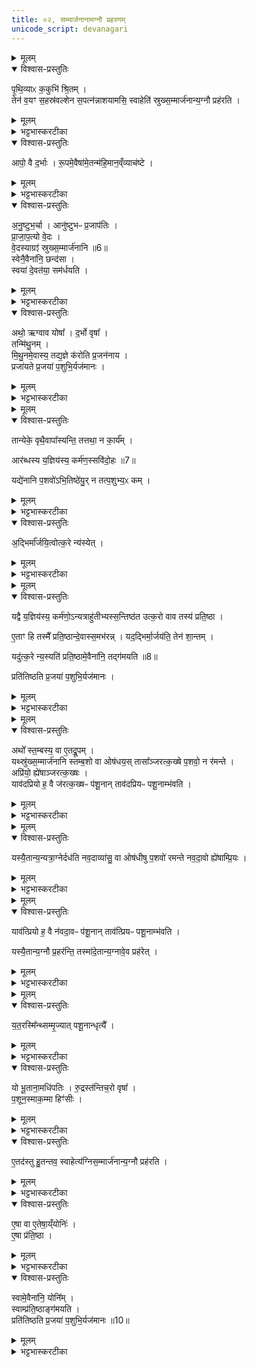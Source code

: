 ```yaml
---
title: ०२, सम्मार्जनानामग्नौ प्रहरणम् 
unicode_script: devanagari
---
```




<details><summary>मूलम्</summary>

पृ॒थि॒व्याᳵ क॒कुभि॑ श्रि॒तम् ।  
तेन॑ व॒यꣳ स॒हस्र॑वल्शेन ।
स॒पत्न॑न्नाशयामसि॒ स्वाहेति॑ स्रुख्स॒म्मार्ज॑नान्य॒ग्नौ प्रह॑रति ।
आपो॒ वै द॒र्भाः ।
रू॒पमे॒वैषा॑मे॒तन्म॑हि॒मान॒व्ँव्याच॑ष्टे ।
</details>

<details open><summary>विश्वास-प्रस्तुतिः</summary>

पृ॒थि॒व्याᳵ क॒कुभि॑ श्रि॒तम् ।  
तेन॑ व॒यꣳ स॒हस्र॑वल्शेन स॒पत्न॑न्नाशयामसि॒ स्वाहेति॑ स्रुख्स॒म्मार्ज॑नान्य॒ग्नौ प्रह॑रति ।
</details>

<details><summary>मूलम्</summary>

पृ॒थि॒व्याᳵ क॒कुभि॑ श्रि॒तम् ।  
तेन॑ व॒यꣳ स॒हस्र॑वल्शेन स॒पत्न॑न्नाशयामसि॒ स्वाहेति॑ स्रुख्स॒म्मार्ज॑नान्य॒ग्नौ प्रह॑रति ।
</details>

<details><summary>भट्टभास्करटीका</summary>

1स्रुकसंमार्जनान्यग्नौ प्रहरति - दिवश्शिल्पमित्यनुष्टुभा ॥ दिवः द्युलोकस्य शिल्पं कौशलं अवततं पृथिव्यामुदकभावेन अवतीर्णं दर्भभावेन परिणतं, तदिदं पृथिव्याः ककुभि प्रधानभूते अग्नौ श्रितं मया क्षिप्तमभूत्, तेन सहस्रवल्शेन बहुप्ररोहणेन वयं सपत्नं शत्रुं नाशयामसि नाशयामः । 'इदन्तो मसि' स्वाहेति प्रदानार्थः ।
</details>

<details open><summary>विश्वास-प्रस्तुतिः</summary>

आपो॒ वै द॒र्भाः ।
रू॒पमे॒वैषा॑मे॒तन्म॑हि॒मान॒व्ँव्याच॑ष्टे ।
</details>

<details><summary>मूलम्</summary>

आपो॒ वै द॒र्भाः ।
रू॒पमे॒वैषा॑मे॒तन्म॑हि॒मान॒व्ँव्याच॑ष्टे ।
</details>

<details><summary>भट्टभास्करटीका</summary>

आपो व दर्भा इति । अग्नौ प्रक्षिप्यमाणानां दर्भाणां दिवश्शिल्पभूतोदकहेतुत्वात् मन्त्रे ताच्छब्द्यमिति दर्शयति - एषां दर्भाणां महिमानं दिवश्शिल्पत्वलक्षणं एतत् मन्त्रलक्षणं रूपमेव व्याचष्टेनास्माभिर्व्याख्येयम् ॥
</details>

<details open><summary>विश्वास-प्रस्तुतिः</summary>

अ॒नु॒ष्टुभ॒र्चा ।
आनु॑ष्टुभᳶ प्र॒जाप॑तिः ।  
प्रा॒जा॒प॒त्यो वे॒दः ।  
वे॒दस्याग्रꣵ॑ स्रुख्स॒म्मार्ज॑नानि ॥6॥   
स्वेनै॒वैना॑नि॒ छन्द॑सा ।  
स्वया॑ दे॒वत॑या॒ सम॑र्धयति ।  
</details>

<details><summary>मूलम्</summary>

अ॒नु॒ष्टुभ॒र्चा ।
आनु॑ष्टुभᳶ प्र॒जाप॑तिः ।  
प्रा॒जा॒प॒त्यो वे॒दः ।  
वे॒दस्याग्रꣵ॑ स्रुख्स॒म्मार्ज॑नानि ॥6॥   
स्वेनै॒वैना॑नि॒ छन्द॑सा ।  
स्वया॑ दे॒वत॑या॒ सम॑र्धयति ।  
</details>

<details><summary>भट्टभास्करटीका</summary>

2अनुष्टुभेति ॥ 'दिवश्शिल्पम्' इत्यस्यानुष्टुप्त्वस्य स्तुतिः ।
</details>

<details open><summary>विश्वास-प्रस्तुतिः</summary>

अथो॒ ऋग्वाव योषा᳚ ।
द॒र्भो वृषा᳚ ।  
तन्मि॑थु॒नम् ।  
मि॒थु॒नमे॒वास्य॒ तद्य॒ज्ञे क॑रोति प्र॒जन॑नाय ।  
प्रजा॑यते प्र॒जया॑ प॒शुभि॒र्यज॑मानः ।  
</details>

<details><summary>मूलम्</summary>

अथो॒ ऋग्वाव योषा᳚ ।
द॒र्भो वृषा᳚ ।  
तन्मि॑थु॒नम् ।  
मि॒थु॒नमे॒वास्य॒ तद्य॒ज्ञे क॑रोति प्र॒जन॑नाय ।  
प्रजा॑यते प्र॒जया॑ प॒शुभि॒र्यज॑मानः ।  
</details>

<details><summary>भट्टभास्करटीका</summary>

अथो इत्यादिना अस्या ऋक्त्वस्य स्तुतिः ॥
</details>


<details><summary>मूलम्</summary>

तान्येके॒ वृथै॒वापा᳚स्यन्ति ।
तत्तथा॒ न का॒र्य᳚म् ।  

आर॑ब्धस्य य॒ज्ञिय॑स्य॒ कर्म॑ण॒स्सवि॑दो॒हः ॥7॥  

यद्ये॑नानि प॒शवो॑ऽभि॒तिष्ठे॑युः ।
न तत्प॒शुभ्य॒ᳵ कम् ।
</details>

<details open><summary>विश्वास-प्रस्तुतिः</summary>

तान्येके॒ वृथै॒वापा᳚स्यन्ति॒ तत्तथा॒ न का॒र्य᳚म् ।  

आर॑ब्धस्य य॒ज्ञिय॑स्य॒ कर्म॑ण॒स्सवि॑दो॒हः ॥7॥  

यद्ये॑नानि प॒शवो॑ऽभि॒तिष्ठे॑यु॒र् न तत्प॒शुभ्य॒ᳵ कम् ।
</details>

<details><summary>मूलम्</summary>

तान्येके॒ वृथै॒वापा᳚स्यन्ति॒ तत्तथा॒ न का॒र्य᳚म् ।  

आर॑ब्धस्य य॒ज्ञिय॑स्य॒ कर्म॑ण॒स्सवि॑दो॒हः ॥7॥  

यद्ये॑नानि प॒शवो॑ऽभि॒तिष्ठे॑यु॒र् न तत्प॒शुभ्य॒ᳵ कम् ।
</details>

<details><summary>भट्टभास्करटीका</summary>

3तान्येक इत्यादि ॥ वृथा निष्फलं यत्र क्वापित्यजन्ति केचित् तद्दषयित्वा उत्करे न्यासं विदधाति । विदोहः विरुद्धफलदोहः भूतलं दुग्धकल्पं भवेन् तत् सुखहेतुर्न भवति पशूनाम् ।
</details>

<details open><summary>विश्वास-प्रस्तुतिः</summary>

अ॒द्भिर्मा᳚र्जयि॒त्वोत्क॒रे न्य॑स्येत् ।
</details>

<details><summary>मूलम्</summary>

अ॒द्भिर्मा᳚र्जयि॒त्वोत्क॒रे न्य॑स्येत् ।
</details>

<details><summary>भट्टभास्करटीका</summary>

कथं तर्हि कर्तव्यमित्याह - अद्भिरिति ।
</details>


<details><summary>मूलम्</summary>

यद्वै य॒ज्ञिय॑स्य॒ कर्म॑णो॒ऽन्यत्राहु॑तीभ्यस्स॒न्तिष्ठ॑ते ।
उ॒त्क॒रो वाव तस्य॑ प्रति॒ष्ठा ।  
ए॒ताꣳ हि तस्मै᳚ प्रति॒ष्ठान्दे॒वास्स॒मभ॑रन्न् ।  

यद॒द्भिर्मा॒र्जय॑ति ।
तेन॑ शा॒न्तम् ।

यदु॑त्क॒रे न्य॒स्यति॑ ।
प्र॒ति॒ष्ठामे॒वैना॑नि॒ तद्ग॑मयति ॥8॥  

प्रति॑तिष्ठति प्र॒जया॑ प॒शुभि॒र्यज॑मान
</details>

<details open><summary>विश्वास-प्रस्तुतिः</summary>

यद्वै य॒ज्ञिय॑स्य॒ कर्म॑णो॒ऽन्यत्राहु॑तीभ्यस्स॒न्तिष्ठ॑त  उत्क॒रो वाव तस्य॑ प्रति॒ष्ठा ।  

ए॒ताꣳ हि तस्मै᳚ प्रति॒ष्ठान्दे॒वास्स॒मभ॑रन्न् ।
यद॒द्भिर्मा॒र्जय॑ति॒ तेन॑ शा॒न्तम् ।  

यदु॑त्क॒रे न्य॒स्यति॑ प्रति॒ष्ठामे॒वैना॑नि॒ तद्ग॑मयति ॥8॥

प्रति॑तिष्ठति प्र॒जया॑ प॒शुभि॒र्यज॑मानः ।
</details>

<details><summary>मूलम्</summary>

यद्वै य॒ज्ञिय॑स्य॒ कर्म॑णो॒ऽन्यत्राहु॑तीभ्यस्स॒न्तिष्ठ॑त  उत्क॒रो वाव तस्य॑ प्रति॒ष्ठा ।  

ए॒ताꣳ हि तस्मै᳚ प्रति॒ष्ठान्दे॒वास्स॒मभ॑रन्न् ।
यद॒द्भिर्मा॒र्जय॑ति॒ तेन॑ शा॒न्तम् ।  

यदु॑त्क॒रे न्य॒स्यति॑ प्रति॒ष्ठामे॒वैना॑नि॒ तद्ग॑मयति ॥8॥

प्रति॑तिष्ठति प्र॒जया॑ प॒शुभि॒र्यज॑मानः ।
</details>

<details><summary>भट्टभास्करटीका</summary>

हेतुमाह - यद्वा इति । अन्यत्राहुतीभ्यः होतव्यद्रव्याणि मुक्त्वा यत् सन्तिष्ठते कृतकार्यं भवति तस्योत्करः प्रतिष्ठा प्रतिष्ठात्वेन तस्य कल्पितत्वात्, अद्भिर्मार्जनात् शान्तं सुखहेतुः पशूनां, उत्करे न्यासात् प्रतिष्ठां गमयति, यजमानोऽपि प्रजया पशुभिश्च प्रतिष्ठितो भवति ॥
</details>


<details><summary>मूलम्</summary>

अथो᳚ स्त॒म्बस्य॒ वा ए॒तद्रू॒पम् ।  

यथ्स्रु॑ख्स॒म्मार्ज॑नानि ।
स्त॒म्ब॒शो वा ओष॑धयः ।   
तासा᳚ञ्जरत्क॒ख्षे प॒शवो॒ न र॑मन्ते ।
अप्रि॑यो॒ ह्ये॑षाञ्जरत्क॒ख्षः ।  

याव॑दप्रियो ह॒ वै ज॑रत्क॒ख्षᳶ प॑शू॒नाम् ।
ताव॑दप्रियᳶ पशू॒नाम्भ॑वति ।
</details>

<details open><summary>विश्वास-प्रस्तुतिः</summary>

अथो᳚ स्त॒म्बस्य॒ वा ए॒तद्रू॒पम् ।  
यथ्स्रु॑ख्स॒म्मार्ज॑नानि स्तम्ब॒शो वा ओष॑धय॒स् तासा᳚ञ्जरत्क॒ख्षे प॒शवो॒ न र॑मन्ते ।  
अप्रि॑यो॒ ह्ये॑षाञ्जरत्क॒ख्षः ।  
याव॑दप्रियो ह॒ वै ज॑रत्क॒ख्षᳶ प॑शू॒नान् ताव॑दप्रियᳶ पशू॒नाम्भ॑वति ।
</details>

<details><summary>मूलम्</summary>

अथो᳚ स्त॒म्बस्य॒ वा ए॒तद्रू॒पम् ।  
यथ्स्रु॑ख्स॒म्मार्ज॑नानि स्तम्ब॒शो वा ओष॑धय॒स् तासा᳚ञ्जरत्क॒ख्षे प॒शवो॒ न र॑मन्ते ।  
अप्रि॑यो॒ ह्ये॑षाञ्जरत्क॒ख्षः ।  
याव॑दप्रियो ह॒ वै ज॑रत्क॒ख्षᳶ प॑शू॒नान् ताव॑दप्रियᳶ पशू॒नाम्भ॑वति ।
</details>

<details><summary>भट्टभास्करटीका</summary>

4अथो स्तम्बस्येति ॥ स्तम्बः फलमञ्जरी स्रुक्संमार्जनानि नाम तस्य रूपं तद्वत् पशूनां वृद्धिः । ओषधयश्च स्तम्बशः स्तम्बेनस्तम्बेन पृथग्विधेन इत्थंभूता । वीप्सायां शस् । तासु च स्तम्बवतीषु पशवः रमन्ते, तासां तु यो जरत्कक्षः फलपल्लवशून्यं काष्ठमूलशेषं पुराणारण्यं तत्र पशवो न रमन्ते, अप्रियत्वात् अन्यत्रेति ।
</details>


<details><summary>मूलम्</summary>

यस्यै॒तान्य॒न्यत्रा॒ग्नेर्दध॑ति ।
न॒व॒दाव्या॑सु॒ वा ओष॑धीषु प॒शवो॑ रमन्ते ॥9॥  
न॒व॒दा॒वो ह्ये॑षाम्प्रि॒यः ।
</details>

<details open><summary>विश्वास-प्रस्तुतिः</summary>

यस्यै॒तान्य॒न्यत्रा॒ग्नेर्दध॑ति नव॒दाव्या॑सु॒ वा ओष॑धीषु प॒शवो॑ रमन्ते नव॒दा॒वो ह्ये॑षाम्प्रि॒यः ।
</details>

<details><summary>मूलम्</summary>

यस्यै॒तान्य॒न्यत्रा॒ग्नेर्दध॑ति नव॒दाव्या॑सु॒ वा ओष॑धीषु प॒शवो॑ रमन्ते नव॒दा॒वो ह्ये॑षाम्प्रि॒यः ।
</details>

<details><summary>भट्टभास्करटीका</summary>

अग्नेरन्यत्र जरत्कक्षवत् स्थापयन्ति यस्य स न कदाचिदपि पशूनां प्रियः स्यात् ।
ननु अग्नौ प्रहरणे अत्यन्तविनाशात् सुतरामप्रियत्वमित्याह - नवदाव्यास्विति ।
</details>


<details><summary>मूलम्</summary>

याव॑त्प्रियो ह॒ वै न॑वदा॒वᳶ प॑शू॒नाम् ।
ताव॑त्प्रियᳶ पशू॒नाम्भ॑वति ।  

यस्यै॒तान्य॒ग्नौ प्र॒हर॑न्ति ।  
तस्मा॑दे॒तान्य॒ग्नावे॒व प्रह॑रेत् ।
</details>

<details open><summary>विश्वास-प्रस्तुतिः</summary>

याव॑त्प्रियो ह॒ वै न॑वदा॒वᳶ प॑शू॒नान् ताव॑त्प्रियᳶ पशू॒नाम्भ॑वति ।   

यस्यै॒तान्य॒ग्नौ प्र॒हर॑न्ति॒ तस्मा॑दे॒तान्य॒ग्नावे॒व प्रह॑रेत् ।
</details>

<details><summary>मूलम्</summary>

याव॑त्प्रियो ह॒ वै न॑वदा॒वᳶ प॑शू॒नान् ताव॑त्प्रियᳶ पशू॒नाम्भ॑वति ।   

यस्यै॒तान्य॒ग्नौ प्र॒हर॑न्ति॒ तस्मा॑दे॒तान्य॒ग्नावे॒व प्रह॑रेत् ।
</details>

<details><summary>भट्टभास्करटीका</summary>

नवदावः सद्यः समुत्थितः वनवह्निः यत्र प्रदेशे तत्र तद्दग्धे वने प्ररूढा नवदाव्याः । 'भवे छन्दसि' इति यः, छान्दसमुत्तरपदप्रकृतिस्वरत्वम् । तासु ओषधीषु पशवो रमन्ते यस्मात् नवदाव एषां पशूनां प्रियः प्ररोहहेतुत्वात् तत्प्रवृत्तिमाशंसन्ते मेघस्येव चातकाः । तस्मादग्नौ प्रहरणं पशूनां प्रीत्यै भवति, प्ररोहहेतुत्वादग्नेः । मन्त्रलिङ्गं च 'तेन वयं सहस्रवल्शेन' इति ।
</details>


<details><summary>मूलम्</summary>

य॒त॒रस्मि᳚न्थ्सम्मृ॒ज्यात् ।
प॒शू॒नान्धृत्यै᳚ ।
</details>

<details open><summary>विश्वास-प्रस्तुतिः</summary>

य॒त॒रस्मि᳚न्थ्सम्मृ॒ज्यात् पशू॒नान्धृत्यै᳚ ।
</details>

<details><summary>मूलम्</summary>

य॒त॒रस्मि᳚न्थ्सम्मृ॒ज्यात् पशू॒नान्धृत्यै᳚ ।
</details>

<details><summary>भट्टभास्करटीका</summary>

तस्मात् अग्नेः यतरस्मिन् स्रुचः संमृज्यात् तस्मिन्नग्नौ प्रहरेत्, पशूनामेव धारणाय तद्भवति ॥
</details>

<details open><summary>विश्वास-प्रस्तुतिः</summary>

यो भू॒ताना॒मधि॑पतिः ।
रु॒द्रस्त॑न्तिच॒रो वृषा᳚ ।   
प॒शून॒स्माक॒म्मा हिꣳ॑सीः ।
</details>

<details><summary>मूलम्</summary>

यो भू॒ताना॒मधि॑पतिः ।
रु॒द्रस्त॑न्तिच॒रो वृषा᳚ ।   
प॒शून॒स्माक॒म्मा हिꣳ॑सीः ।
</details>

<details><summary>भट्टभास्करटीका</summary>

5अग्निसम्मार्जनान्यग्रौ प्रहरति यो भूतानामित्यनुष्टुभा ॥ यो भूतानां अधिपतिः स्वामी रुद्रः तन्तिचरः तननीयः यज्ञः तन्तिः । यद्वा - पशूनां बन्धनरज्जुश्रेणी तन्तिः 'वाक्तन्तिः' इति श्रुतेः, वचनाभिविकल्पिकया पशवो बद्ध्यन्ते । तत्र यश्चरति स तन्तिचरः वृषा देवानां वृषभः प्रधानभूतः सः त्वं अस्माकं पशून् मा हिंसीः तदर्थं एतत् इध्मसंनहनाख्यं दर्भद्रव्यं तव हुतमस्तु । तव हि हुतं वृष्ट्यादिक्रमेण पशूनामभिवृद्धयै भवति । 'युष्मदस्मदोर्ङसि' इति तवशब्द आद्युदात्तः ।
</details>

<details open><summary>विश्वास-प्रस्तुतिः</summary>

ए॒तद॑स्तु हु॒तन्तव॒ स्वाहेत्य॑ग्निस॒म्मार्ज॑नान्य॒ग्नौ प्रह॑रति ।
</details>

<details><summary>मूलम्</summary>

ए॒तद॑स्तु हु॒तन्तव॒ स्वाहेत्य॑ग्निस॒म्मार्ज॑नान्य॒ग्नौ प्रह॑रति ।
</details>

<details><summary>भट्टभास्करटीका</summary>

स्वाहेति प्रदानार्थः । अग्निसंमार्जनानि इध्मसंनहनानि ।
</details>

<details open><summary>विश्वास-प्रस्तुतिः</summary>

ए॒षा वा ए॒तेषा॒य्ँयोनिः॑ ।  
ए॒षा प्र॑ति॒ष्ठा ।  
</details>

<details><summary>मूलम्</summary>

ए॒षा वा ए॒तेषा॒य्ँयोनिः॑ ।  
ए॒षा प्र॑ति॒ष्ठा ।  
</details>

<details><summary>भट्टभास्करटीका</summary>

एषेति । अग्निरेव दर्भाणां योनिः कारणं वृष्ट्यादिना । स एव प्रतिष्ठा अग्रेऽप्यवस्थानम् ।
</details>

<details open><summary>विश्वास-प्रस्तुतिः</summary>

स्वामे॒वैना॑नि॒ योनि᳚म् ।  
स्वाम्प्र॑ति॒ष्ठाङ्ग॑मयति ।   
प्रति॑तिष्ठति प्र॒जया॑ प॒शुभि॒र्यज॑मानः ॥10॥  
</details>

<details><summary>मूलम्</summary>

स्वामे॒वैना॑नि॒ योनि᳚म् ।  
स्वाम्प्र॑ति॒ष्ठाङ्ग॑मयति ।   
प्रति॑तिष्ठति प्र॒जया॑ प॒शुभि॒र्यज॑मानः ॥10॥  
</details>

<details><summary>भट्टभास्करटीका</summary>

स्वामेवेत्यादि । गतम् ॥

इति तैत्तिरीयब्राह्मणे तृतीयेऽष्टके तृतीये प्रपाठके द्वितीयोऽनुवाकः ॥  

</details>

